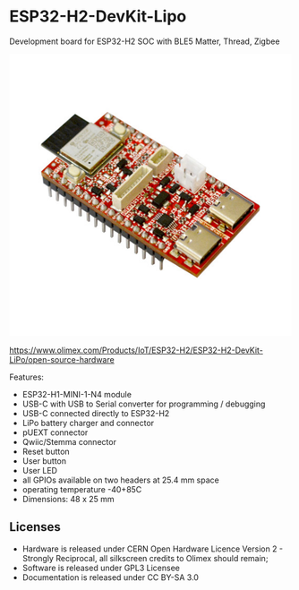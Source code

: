 # ESP32-H2-DevKit-Lipo
Development board for ESP32-H2 SOC with BLE5 Matter, Thread, Zigbee

![ESP32-H2-DevKit-LiPo-1](DOCUMENTS/ESP32-H2-DevKit-LiPo-1.jpg)


https://www.olimex.com/Products/IoT/ESP32-H2/ESP32-H2-DevKit-LiPo/open-source-hardware


Features:

* ESP32-H1-MINI-1-N4 module
* USB-C with USB to Serial converter for programming / debugging
* USB-C connected directly to ESP32-H2
* LiPo battery charger and connector
* pUEXT connector
* Qwiic/Stemma connector
* Reset button
* User button
* User LED
* all GPIOs available on two headers at 25.4 mm space
* operating temperature -40+85C
* Dimensions: 48 x 25 mm

## Licenses

* Hardware is released under CERN Open Hardware Licence Version 2 - Strongly Reciprocal, all silkscreen credits to Olimex should remain;
* Software is released under GPL3 Licensee
* Documentation is released under CC BY-SA 3.0
